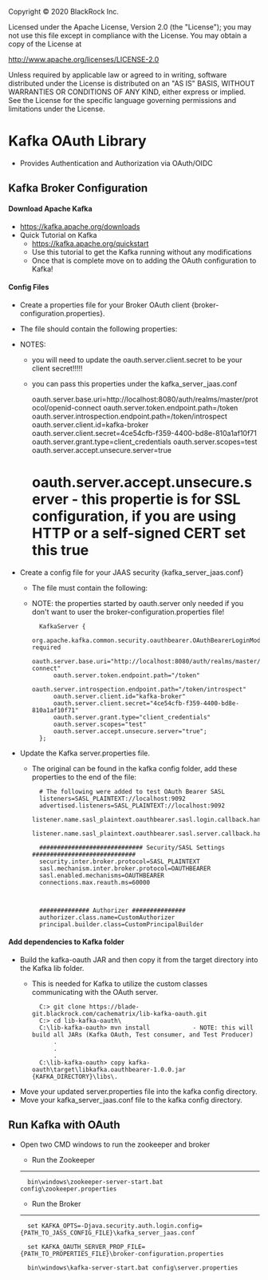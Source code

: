 Copyright © 2020 BlackRock Inc.

Licensed under the Apache License, Version 2.0 (the "License");
you may not use this file except in compliance with the License.
You may obtain a copy of the License at

  http://www.apache.org/licenses/LICENSE-2.0

Unless required by applicable law or agreed to in writing, software
distributed under the License is distributed on an "AS IS" BASIS,
WITHOUT WARRANTIES OR CONDITIONS OF ANY KIND, either express or implied.
See the License for the specific language governing permissions and
limitations under the License.

# Kafka OAuth Library
 - Provides Authentication and Authorization via OAuth/OIDC
 
## Kafka Broker Configuration

#### Download Apache Kafka
- https://kafka.apache.org/downloads
- Quick Tutorial on Kafka
    - https://kafka.apache.org/quickstart
    - Use this tutorial to get the Kafka running without any modifications
    - Once that is complete move on to adding the OAuth configuration to Kafka!

#### Config Files
- Create a properties file for your Broker OAuth client {broker-configuration.properties}.
- The file should contain the following properties:
- NOTES: 
    - you will need to update the oauth.server.client.secret to be your client secret!!!!!
    - you can pass this properties under the kafka_server_jaas.conf

        oauth.server.base.uri=http://localhost:8080/auth/realms/master/protocol/openid-connect
        oauth.server.token.endpoint.path=/token
        oauth.server.introspection.endpoint.path=/token/introspect
        oauth.server.client.id=kafka-broker
        oauth.server.client.secret=4ce54cfb-f359-4400-bd8e-810a1af10f71
        oauth.server.grant.type=client_credentials
        oauth.server.scopes=test
        oauth.server.accept.unsecure.server=true
         # oauth.server.accept.unsecure.server - this propertie is for SSL configuration, if you are using HTTP or a self-signed CERT set this true


- Create a config file for your JAAS security {kafka_server_jaas.conf}
    - The file must contain the following:
    - NOTE: the properties started by oauth.server only needed if you don't want to user the broker-configuration.properties file!
    
            KafkaServer {
                org.apache.kafka.common.security.oauthbearer.OAuthBearerLoginModule required 
                oauth.server.base.uri="http://localhost:8080/auth/realms/master/protocol/openid-connect"
                oauth.server.token.endpoint.path="/token"
                oauth.server.introspection.endpoint.path="/token/introspect"
                oauth.server.client.id="kafka-broker"
                oauth.server.client.secret="4ce54cfb-f359-4400-bd8e-810a1af10f71"
                oauth.server.grant.type="client_credentials"
                oauth.server.scopes="test"
                oauth.server.accept.unsecure.server="true";
            };


- Update the Kafka server.properties file.
    - The original can be found in the kafka config folder, add these properties to the end of the file:
    

            # The following were added to test OAuth Bearer SASL
            listeners=SASL_PLAINTEXT://localhost:9092
            advertised.listeners=SASL_PLAINTEXT://localhost:9092
            listener.name.sasl_plaintext.oauthbearer.sasl.login.callback.handler.class=OAuthAuthenticateLoginCallbackHandler
            listener.name.sasl_plaintext.oauthbearer.sasl.server.callback.handler.class=OAuthAuthenticateValidatorCallbackHandler
            
            ############################# Security/SASL Settings #############################
            security.inter.broker.protocol=SASL_PLAINTEXT
            sasl.mechanism.inter.broker.protocol=OAUTHBEARER
            sasl.enabled.mechanisms=OAUTHBEARER
            connections.max.reauth.ms=60000
            
            
            
            ############## Authorizer ###############
            authorizer.class.name=CustomAuthorizer
            principal.builder.class=CustomPrincipalBuilder

#### Add dependencies to Kafka folder
- Build the kafka-oauth JAR and then copy it from the target directory into the Kafka lib folder.
    - This is needed for Kafka to utilize the custom classes communicating with the OAuth server.
    
            C:> git clone https://blade-git.blackrock.com/cachematrix/lib-kafka-oauth.git
            C:> cd lib-kafka-oauth\    
            C:\lib-kafka-oauth> mvn install            - NOTE: this will build all JARs (Kafka OAuth, Test consumer, and Test Producer)
                .
                .
                .
            C:\lib-kafka-oauth> copy kafka-oauth\target\libkafka.oauthbearer-1.0.0.jar {KAFKA_DIRECTORY}\libs\.

- Move your updated server.properties file into the kafka config directory. 
- Move your kafka_server_jaas.conf file to the kafka config directory.

## Run Kafka with OAuth
- Open two CMD windows to run the zookeeper and broker
    - Run the Zookeeper
    
    ---
    
        bin\windows\zookeeper-server-start.bat config\zookeeper.properties
        
    - Run the Broker
    
    ---
        set KAFKA_OPTS=-Djava.security.auth.login.config={PATH_TO_JASS_CONFIG_FILE}\kafka_server_jaas.conf
        
        set KAFKA_OAUTH_SERVER_PROP_FILE={PATH_TO_PROPERTIES_FILE}\broker-configuration.properties
        
        bin\windows\kafka-server-start.bat config\server.properties
    
    
